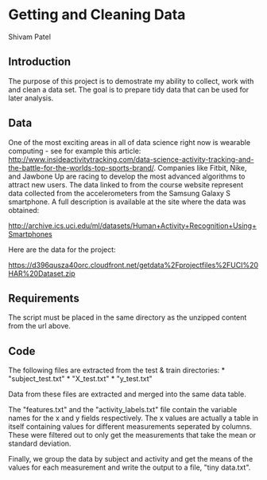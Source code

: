# Getting and Cleaning Data
Shivam Patel

## Introduction

The purpose of this project is to demostrate my ability to collect, work with and clean a data set. The goal is to prepare tidy data that can be used for later analysis. 

## Data

One of the most exciting areas in all of data science right now is wearable computing - see for example this article: http://www.insideactivitytracking.com/data-science-activity-tracking-and-the-battle-for-the-worlds-top-sports-brand/. Companies like Fitbit, Nike, and Jawbone Up are racing to develop the most advanced algorithms to attract new users. The data linked to from the course website represent data collected from the accelerometers from the Samsung Galaxy S smartphone. A full description is available at the site where the data was obtained:

http://archive.ics.uci.edu/ml/datasets/Human+Activity+Recognition+Using+Smartphones

Here are the data for the project:

https://d396qusza40orc.cloudfront.net/getdata%2Fprojectfiles%2FUCI%20HAR%20Dataset.zip


## Requirements

The script must be placed in the same directory as the unzipped content from the url above. 


## Code

The following files are extracted from the test & train directories:
        * "subject_test.txt"
        * "X_test.txt"
        * "y_test.txt"
        
Data from these files are extracted and merged into the same data table. 

The "features.txt" and the "activity_labels.txt" file contain the variable names for the x and y fields respectively. The x values are actually a table in itself containing values for different measurements seperated by columns. These were filtered out to only get the measurements that take the mean or standard deviation. 

Finally, we group the data by subject and activity and get the means of the values for each measurement and write the output to a file, "tiny data.txt". 

